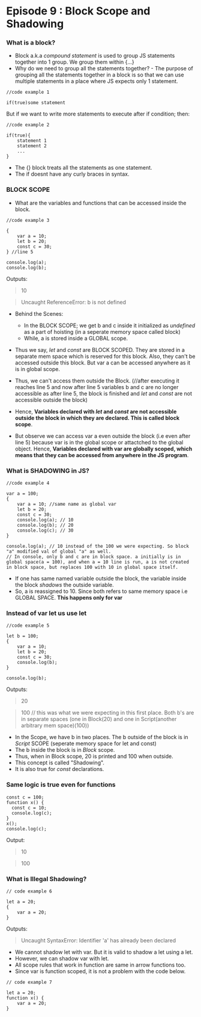 # Episode 9 : Block Scope and Shadowing

### What is a block?
- Block a.k.a *compound statement* is used to group JS statements together into 1 group. We group them within {...}
- Why do we need to group all the statements together? - The purpose of grouping all the statements together in a block is so that we can use multiple statements in a place where JS expects only 1 statement.

```
//code example 1

if(true)some statement
```

But if we want to write more statements to execute after if condition; then:

```
//code example 2

if(true){
    statement 1
    statement 2
    ...
}
```

* The {} block treats all the statements as one statement.
* The if doesnt have any curly braces in syntax.

### __BLOCK SCOPE__

* What are the variables and functions that can be accessed inside the block.

```
//code example 3

{
    var a = 10;
    let b = 20;
    const c = 30;
} //line 5

console.log(a);
console.log(b);
```

Outputs:

> 10

> Uncaught ReferenceError: b is not defined

* Behind the Scenes:

    * In the BLOCK SCOPE; we get b and c inside it initialized as *undefined* as a part of hoisting (in a seperate memory space called block)
    * While, a is stored inside a GLOBAL scope. 

* Thus we say, *let* and *const* are BLOCK SCOPED. They are stored in a separate mem space which is reserved for this block. Also, they can't be accessed outside this block.
But var a can be accessed anywhere as it is in global scope.
* Thus, we can't access them outside the Block. (//after executing it reaches line 5 and now after line 5 variables b and c are no longer accessible as after line 5, the block is finished and *let* and *const* are not accessible outside the block)
* Hence, **Variables declared with *let* and *const* are not accessible outside the block in which they are declared. This is called block scope**. 
* But observe we can access var a even outside the block (i.e even after line 5) because var is in the global scope or attactched to the global object. Hence, **Variables declared with var are globally scoped, which means that they can be accessed from anywhere in the JS program**.

### __What is SHADOWING in JS?__

```
//code example 4

var a = 100;
{
    var a = 10; //same name as global var
    let b = 20;
    const c = 30;
    console.log(a); // 10
    console.log(b); // 20
    console.log(c); // 30 
}

console.log(a); // 10 instead of the 100 we were expecting. So block "a" modified val of global "a" as well. 
// In console, only b and c are in block space. a initially is in global space(a = 100), and when a = 10 line is run, a is not created in block space, but replaces 100 with 10 in global space itself. 
```

* If one has same named variable outside the block, the variable inside the block *shadows* the outside variable.
* So, a is reassigned to 10. Since both refers to same memory space i.e GLOBAL SPACE. **This happens only for var**

### Instead of var let us use let
```
//code example 5

let b = 100;
{
    var a = 10;
    let b = 20;
    const c = 30;
    console.log(b);
}

console.log(b);
```

Outputs:

> 20

> 100  // this was what we were expecting in this first place. Both b's are in separate spaces (one in Block(20) and one in Script(another arbitrary mem space)(100))

* In the Scope, we have b in two places. The b outside of the block is in *Script* SCOPE (seperate memory space for let and const)
* The b inside the block is in *Block* scope.
* Thus, when in Block scope, 20 is printed and 100 when outside.
* This concept is called "Shadowing".
* It is also true for *const* declarations.

### Same logic is true even for functions

```
const c = 100;
function x() {
  const c = 10;
  console.log(c);
}
x();
console.log(c);

```
Output:
> 10

> 100

### __What is Illegal Shadowing?__

```
// code example 6

let a = 20;
{
    var a = 20;
}

```

Outputs:

> Uncaught SyntaxError: Identifier 'a' has already been declared

* We cannot shadow let with var. But it is valid to shadow a let using a let.
* However, we can shadow var with let.
* All scope rules that work in function are same in arrow functions too.
* Since var is function scoped, it is not a problem with the code below.

```
// code example 7

let a = 20;
function x() {
    var a = 20;
}

```


